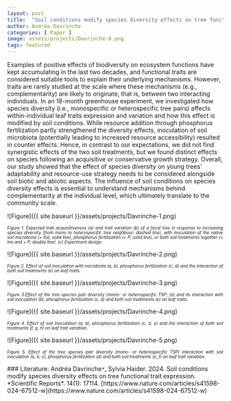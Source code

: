```yaml
---
layout: post
title:  "Soil conditions modify species diversity effects on tree functional trait expression"
author: Andréa Davrinche
categories: [ Paper ]
image: assets/projects/Davrinche-0.png
tags: featured
---
```

Examples of positive effects of biodiversity on ecosystem functions have kept accumulating in the last two decades, and functional traits are considered suitable tools to explain their underlying mechanisms. However, traits are rarely studied at the scale where these mechanisms (e.g., complementarity) are likely to originate, that is, between two interacting individuals. In an 18-month greenhouse experiment, we investigated how species diversity (i.e., monospecific or heterospecific tree pairs) affects within-individual leaf traits expression and variation and how this effect is modified by soil conditions. While resource addition through phosphorus fertilization partly strengthened the diversity effects, inoculation of soil microbiota (potentially leading to increased resource accessibility) resulted in counter effects. Hence, in contrast to our expectations, we did not find synergistic effects of the two soil treatments, but we found distinct effects on species following an acquisitive or conservative growth strategy. Overall, our study showed that the effect of species diversity on young trees’ adaptability and resource-use strategy needs to be considered alongside soil biotic and abiotic aspects. The influence of soil conditions on species diversity effects is essential to understand mechanisms behind complementarity at the individual level, which ultimately translate to the community scale.



![Figure]({{ site.baseurl }}/assets/projects/Davrinche-1.png)
<p style='text-align: justify;' ><span style="font-style: italic; font-size:70%">Figure 1. Expected trait acquisitiveness (a) and trait variation (b) of a focal tree in response to increasing species diversity (from mono to heterospecific tree neighbour; dashed line), with inoculation of the native soil microbiota (+ Ino; solid line), phosphorus fertilization (+ P; solid line), or both soil treatments together (+ Ino and + P; double line). (c) Experiment design. 
</span></p>



![Figure]({{ site.baseurl }}/assets/projects/Davrinche-2.png)
<p style='text-align: justify;' ><span style="font-style: italic; font-size:70%">Figure 2. Effect of soil inoculation with microbiota (a, b), phosphorus fertilization (c; d) and the interaction of both soil treatments (e) on leaf traits. 
</span></p>



![Figure]({{ site.baseurl }}/assets/projects/Davrinche-3.png)
<p style='text-align: justify;' ><span style="font-style: italic; font-size:70%">Figure 3.Effect of the tree species pair diversity (mono- or heterospecific TSP; (a) and its interaction with soil inoculation (b), phosphorus fertilization (c, d) and both soil treatments (e) on leaf traits.
</span></p>



![Figure]({{ site.baseurl }}/assets/projects/Davrinche-4.png)
<p style='text-align: justify;' ><span style="font-style: italic; font-size:70%">Figure 4. Effect of soil inoculation (a, b), phosphorus fertilization (c, d, e) and the interaction of both soil treatments (f, g, h) on leaf trait variation. 
</span></p>



![Figure]({{ site.baseurl }}/assets/projects/Davrinche-5.png)
<p style='text-align: justify;' ><span style="font-style: italic; font-size:70%">Figure 5. Effect of the tree species pair diversity (mono- or heterospecific TSP) interaction with soil inoculation (a, b, c), phosphorus fertilization (d) and both soil treatments (e, f) on leaf trait variation. 
</span></p>
### Literature:
Andréa Davrinche<code>&ast;</code>, Sylvia Haider. 2024. Soil conditions modify species diversity effects on tree functional trait expression. *Scientific Reports*. 14(1): 17114. [https://www.nature.com/articles/s41598-024-67512-w](https://www.nature.com/articles/s41598-024-67512-w)
